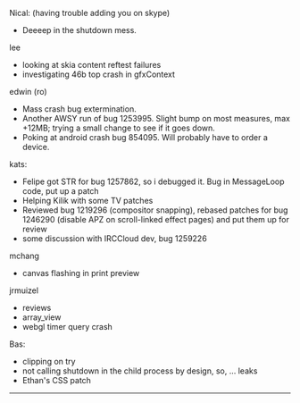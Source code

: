 Nical: (having trouble adding you on skype)
* Deeeep in the shutdown mess. 



lee
* looking at skia content reftest failures
* investigating 46b top crash in gfxContext



edwin (ro)
* Mass crash bug extermination.
* Another AWSY run of bug 1253995. Slight bump on most measures, max +12MB; trying a small change to see if it goes down.
* Poking at android crash bug 854095. Will probably have to order a device.





kats:
* Felipe got STR for bug 1257862, so i debugged it. Bug in MessageLoop code, put up a patch
* Helping Kilik with some TV patches
* Reviewed bug 1219296 (compositor snapping), rebased patches for bug 1246290 (disable APZ on scroll-linked effect pages) and put them up for review
* some discussion with IRCCloud dev, bug 1259226



mchang
* canvas flashing in print preview



jrmuizel
* reviews
* array_view
* webgl timer query crash



Bas:
* clipping on try
* not calling shutdown in the child process by design, so, ... leaks
* Ethan's CSS patch

________________


